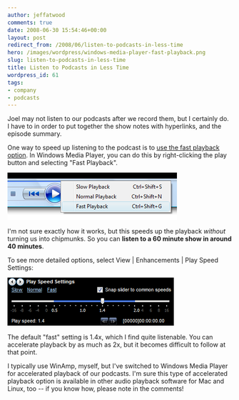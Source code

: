 ```yaml
---
author: jeffatwood
comments: true
date: 2008-06-30 15:54:46+00:00
layout: post
redirect_from: /2008/06/listen-to-podcasts-in-less-time
hero: /images/wordpress/windows-media-player-fast-playback.png
slug: listen-to-podcasts-in-less-time
title: Listen to Podcasts in Less Time
wordpress_id: 61
tags:
- company
- podcasts
---
```



Joel may not listen to our podcasts after we record them, but I certainly do. I have to in order to put together the show notes with hyperlinks, and the episode summary.



One way to speed up listening to the podcast is to [use the fast playback option](http://www.microsoft.com/windows/windowsmedia/knowledgecenter/howto/PlayFaster_how_to.aspx). In Windows Media Player, you can do this by right-clicking the play button and selecting "Fast Playback".



![windows-media-player-fast-playback](/images/wordpress/windows-media-player-fast-playback.png)



I'm not sure exactly how it works, but this speeds up the playback _without_ turning us into chipmunks. So you can **listen to a 60 minute show in around 40 minutes**.



To see more detailed options, select View | Enhancements | Play Speed Settings:



![windows-media-player-play-speed](/images/wordpress/windows-media-player-play-speed.png)



The default "fast" setting is 1.4x, which I find quite listenable. You can accelerate playback by as much as 2x, but it becomes difficult to follow at that point.



I typically use WinAmp, myself, but I've switched to Windows Media Player for accelerated playback of our podcasts. I'm sure this type of accelerated playback option is available in other audio playback software for Mac and Linux, too -- if you know how, please note in the comments!

